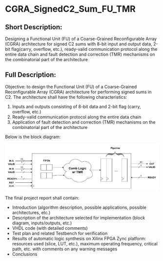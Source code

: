 # CGRA_SignedC2_Sum_FU_TMR
## Short Description:
Designing a Functional Unit (FU) of a Coarse-Grained Reconfigurable Array (CGRA) architecture for signed C2 sums with 8-bit input and output data, 2-bit flag(carry, overflow, etc.), ready-valid communication protocol along the entire data chain and fault detection and correction (TMR) mechanisms on the combinatorial part of the architecture

## Full Description:
Objective: to design the Functional Unit (FU) of a Coarse-Grained Reconfigurable Array (CGRA) architecture for performing signed sums in C2. The architecture shall have the following characteristics:
1. Inputs and outputs consisting of 8-bit data and 2-bit flag (carry, overflow, etc.)
2. Ready-valid communication protocol along the entire data chain
3. Application of fault detection and correction (TMR) mechanisms on the combinatorial part of the architecture

Below is the block diagram:

![System block scheme](./assignment/images/blockScheme.PNG)

The final project report shall contain:
- Introduction (algorithm description, possible applications, possible architectures, etc.)
- Description of the architecture selected for implementation (block diagram, inputs/outputs, etc.)
- VHDL code (with detailed comments)
- Test plan and related Testbench for verification
- Results of automatic logic synthesis on Xilinx FPGA Zync platform: resources used (slice, LUT, etc.), maximum operating frequency, critical path, etc. with comments on any warning messages
- Conclusions